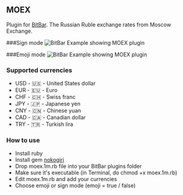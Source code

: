 ## MOEX
Plugin for [BitBar](https://github.com/matryer/bitbar).
The Russian Ruble exchange rates from Moscow Exchange.

###Sign mode
![BitBar Example showing MOEX plugin](https://raw.github.com/romankrasavtsev/moex-bitbar-plugin/master/moex_sign.png)

###Emoji mode
![BitBar Example showing MOEX plugin](https://raw.github.com/romankrasavtsev/moex-bitbar-plugin/master/moex_emoji.png)

### Supported currencies
 - USD - 🇺🇸 - United States dollar
 - EUR - 🇪🇺 - Euro
 - CHF - 🇨🇭 - Swiss franc
 - JPY - 🇯🇵 - Japanese yen
 - CNY - 🇨🇳 - Chinese yuan
 - CAD - 🇨🇦 - Canadian dollar
 - TRY - 🇹🇷 - Turkish lira 

### How to use
 - Install ruby
 - Install gem [nokogiri](http://www.nokogiri.org/tutorials/installing_nokogiri.html)
 - Drop moex.1m.rb file into your BitBar plugins folder
 - Make sure it's executable (in Terminal, do chmod +x moex.1m.rb)
 - Edit moex.1m.rb and add your currencies
 - Choose emoji or sign mode (emoji = true / false)
